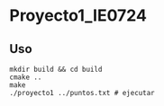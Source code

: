 # Proyecto1_IE0724

## Uso
```
mkdir build && cd build
cmake ..
make
./proyecto1 ../puntos.txt # ejecutar
```
